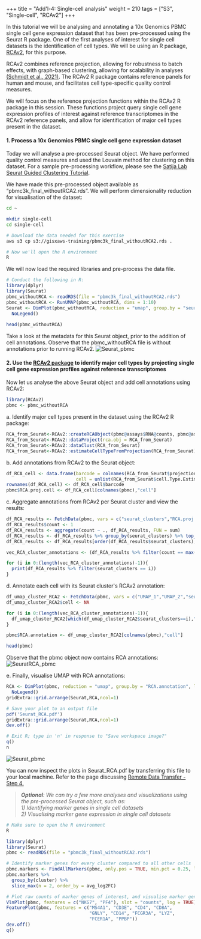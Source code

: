 +++
title = "Add'l-4: Single-cell analysis"
weight = 210
tags = ["S3", "Single-cell", "RCAv2"]
+++

In this tutorial we will be analysing and annotating a 10x Genomics PBMC single cell gene expression dataset that has been pre-processed using the Seurat R package. One of the first analyses of interest for single cell datasets is the identification of cell types. We will be using an R package, [RCAv2](https://github.com/prabhakarlab/RCAv2), for this purpose. 

RCAv2 combines reference projection, allowing for robustness to batch effects, with graph-based clustering, allowing for scalability in analyses [(Schmidt et al., 2021)](https://academic.oup.com/nar/article/49/15/8505/6329577). The RCAv2 R package contains reference panels for human and mouse, and facilitates cell type-specific quality control measures. 

We will focus on the reference projection functions within the RCAv2 R package in this session. These functions project query single cell gene expression profiles of interest against reference transcriptomes in the RCAv2 reference panels, and allow for identification of major cell types present in the dataset.

####	1. Process a 10x Genomics PBMC single cell gene expression dataset

Today we will analyse a pre-processed Seurat object. We have performed quality control measures and used the Louvain method for clustering on this dataset. For a sample pre-processing workflow, please see the [Satija Lab Seurat Guided Clustering Tutorial](https://satijalab.org/seurat/articles/pbmc3k_tutorial.html). 

We have made this pre-processed object available as “pbmc3k\_final\_withoutRCA2.rds”. We will perform dimensionality reduction for visualisation of the dataset: 


```bash
cd ~

mkdir single-cell
cd single-cell

# Download the data needed for this exercise
aws s3 cp s3://gisxaws-training/pbmc3k_final_withoutRCA2.rds .

# Now we'll open the R environment
R
```

We will now load the required libraries and pre-process the data file.

```R
# Conduct the following in R:
library(dplyr)
library(Seurat)
pbmc_withoutRCA <- readRDS(file = "pbmc3k_final_withoutRCA2.rds")  
pbmc_withoutRCA <- RunUMAP(pbmc_withoutRCA, dims = 1:10)  
Seurat <- DimPlot(pbmc_withoutRCA, reduction = "umap", group.by = "seurat_clusters", label = TRUE, label.size = 5)+
  NoLegend()  
 
head(pbmc_withoutRCA)
```
Take a look at the metadata for this Seurat object, prior to the addition of cell annotations.
Observe that the pbmc\_withoutRCA file is without annotations prior to running RCAv2.
![Seurat\_pbmc](/images/rcav2/pbmc_withoutRCA.png)

####	2. Use the [RCAv2 package](https://github.com/prabhakarlab/RCAv2) to identify major cell types by projecting single cell gene expression profiles against reference transcriptomes  

Now let us analyse the above Seurat object and add cell annotations using RCAv2:

```R
library(RCAv2)
pbmc <- pbmc_withoutRCA
```

a.	Identify major cell types present in the dataset using the RCAv2 R package:	
```R
RCA_from_Seurat<-RCAv2::createRCAObject(pbmc@assays$RNA@counts, pbmc@assays$RNA@data)
RCA_from_Seurat<-RCAv2::dataProject(rca.obj = RCA_from_Seurat)
RCA_from_Seurat<-RCAv2::dataClust(RCA_from_Seurat)
RCA_from_Seurat<-RCAv2::estimateCellTypeFromProjection(RCA_from_Seurat)
```  

b.	Add annotations from RCAv2 to the Seurat object:
```R
df_RCA_cell <- data.frame(barcode = colnames(RCA_from_Seurat$projection.data),
                          cell = unlist(RCA_from_Seurat$cell.Type.Estimate))
rownames(df_RCA_cell) <- df_RCA_cell$barcode
pbmc$RCA.proj.cell <- df_RCA_cell[colnames(pbmc),"cell"]
```  

c.	Aggregate annotations from RCAv2 per Seurat cluster and view the results:
```R
df_RCA_results <- FetchData(pbmc, vars = c("seurat_clusters","RCA.proj.cell"))
df_RCA_results$count <- 1
df_RCA_results <- aggregate(count ~ ., df_RCA_results, FUN = sum)
df_RCA_results <- df_RCA_results %>% group_by(seurat_clusters) %>% top_n(n = 5, wt = count)
df_RCA_results <- df_RCA_results[order(df_RCA_results$seurat_clusters),]

vec_RCA_cluster_annotations <- (df_RCA_results %>% filter(count == max(count)))$RCA.proj.cell

for (i in 0:(length(vec_RCA_cluster_annotations)-1)){
  print(df_RCA_results %>% filter(seurat_clusters == i))
}
```    

d.	Annotate each cell with its Seurat cluster's RCAv2 annotation:
```R
df_umap_cluster_RCA2 <- FetchData(pbmc, vars = c("UMAP_1","UMAP_2","seurat_clusters"))
df_umap_cluster_RCA2$cell <- NA

for (i in 0:(length(vec_RCA_cluster_annotations)-1)){
  df_umap_cluster_RCA2[which(df_umap_cluster_RCA2$seurat_clusters==i),"cell"] <- vec_RCA_cluster_annotations[i+1]
}

pbmc$RCA.annotation <- df_umap_cluster_RCA2[colnames(pbmc),"cell"]

head(pbmc)
```
Observe that the pbmc object now contains RCA annotations:
![SeuratRCA\_pbmc](/images/rcav2/pbmc_withRCA.png)

e.	Finally, visualise UMAP with RCA annotations:
```R
RCA <- DimPlot(pbmc, reduction = "umap", group.by = "RCA.annotation", label = TRUE, label.size = 5)+
  NoLegend()
gridExtra::grid.arrange(Seurat,RCA,ncol=1)

# Save your plot to an output file
pdf('Seurat_RCA.pdf')
gridExtra::grid.arrange(Seurat,RCA,ncol=1)
dev.off()

# Exit R; type in 'n' in response to "Save workspace image?"
q()
n
```
![Seurat\_pbmc](/images/rcav2/SeuratVSRCA.png)

You can now inspect the plots in Seurat\_RCA.pdf by transferring this file to your local machine. Refer to the page discussing [Remote Data Transfer - Step 4.](http://slchen-lab-training.s3-website-ap-southeast-1.amazonaws.com/12-creates3sharedata/07-datatransfer.html)


>_**Optional**: We can try a few more analyses and visualizations using the pre-processed Seurat object, such as:  
	1) Identifying marker genes in single cell datasets   
	2) Visualising marker gene expression in single cell datasets_  

```R
# Make sure to open the R environment
R

library(dplyr)
library(Seurat)
pbmc <- readRDS(file = "pbmc3k_final_withoutRCA2.rds")

# Identify marker genes for every cluster compared to all other cells 
pbmc.markers <- FindAllMarkers(pbmc, only.pos = TRUE, min.pct = 0.25, logfc.threshold = 0.25)
pbmc.markers %>%
  group_by(cluster) %>%
  slice_max(n = 2, order_by = avg_log2FC)

# Plot raw counts of marker genes of interest, and visualise marker gene expression
VlnPlot(pbmc, features = c("NKG7", "PF4"), slot = "counts", log = TRUE)
FeaturePlot(pbmc, features = c("MS4A1", "CD3E", "CD4", "CD8A",
                               "GNLY", "CD14", "FCGR3A", "LYZ",
                               "FCER1A", "PPBP"))
dev.off()
q()
```   

